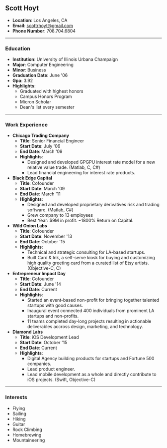 ## Scott Hoyt

+ **Location**: Los Angeles, CA
+ **Email**: scottrhoyt@gmail.com
+ **Phone Number**: 708.704.6804

----
### Education

+ **Institution**: University of Illinois Urbana Champaign
+ **Major**: Computer Engineering
+ **Minor**: Business
+ **Graduation Date**: June '06
+ **Gpa**: 3.92
+ **Highlights**:
  + Graduated with highest honors
  + Campus Honors Program
  + Micron Scholar
  + Dean's list every semester

----
### Work Experience

+ **Chicago Trading Company**
  + **Title**: Senior Financial Engineer
  + **Start Date**: July '06
  + **End Date**: March '09
  + **Highlights**:
    + Designed and developed GPGPU interest rate model for a new relative value trade. (Matlab, C, C#)
    + Lead financial engineering for interest rate products.
+ **Black Edge Capital**
  + **Title**: Cofounder
  + **Start Date**: March '09
  + **End Date**: March '11
  + **Highlights**:
    + Designed and developed proprietary derivatives risk and trading software. (Matlab, C#)
    + Grew company to 13 employees
    + Best Year: $9M in profit. ~1800% Return on Capital.
+ **Wild Onion Labs**
  + **Title**: Cofounder
  + **Start Date**: November '13
  + **End Date**: October '15
  + **Highlights**:
    + Technical and strategic consulting for LA-based startups.
    + Built Card & Ink, a self-serve kiosk for buying and customizing high quality greeting card from a curated list of Etsy artists. (Objective-C, C)
+ **Entrepreneur Impact Day**
  + **Title**: Cofounder
  + **Start Date**: June '14
  + **End Date**: Current
  + **Highlights**:
    + Started an event-based non-profit for bringing together talented startups with good causes.
    + Inaugural event connected 400 individuals from prominent LA startups and non-profits.
    + 11 teams completed day-long projects resulting in actionable deliverables accross design, marketing, and technology.
+ **Diamond Labs**
  + **Title**: iOS Development Lead
  + **Start Date**: October '15
  + **End Date**: Current
  + **Highlights**:
    + Digital Agency building products for startups and Fortune 500 companies.
    + Lead product engineer.
    + Lead mobile development as a whole and directly contribute to iOS projects. (Swift, Objective-C)

----
### Interests

+ Flying
+ Sailing
+ Hiking
+ Guitar
+ Rock Climbing
+ Homebrewing
+ Mountaineering
